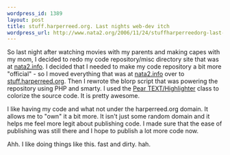 ```yaml
--- 
wordpress_id: 1389
layout: post
title: stuff.harperreed.org. Last nights web-dev itch
wordpress_url: http://www.nata2.org/2006/11/24/stuffharperreedorg-last-nights-web-dev-itch/
---
```

<p>So last night after watching movies with my parents and making capes with my mom, I decided to redo my code repository/misc directory site that was at <a href="http://nata2.info/">nata2.info</a>. I decided that I needed to make my code repository a bit more "official" - so I moved everything that was at <a href="http://nata2.info/">nata2.info</a> over to <a href="http://stuff.harperreed.org">stuff.harperreed.org</a>. Then&nbsp;I rewrote the blorp script that was powering the repository using PHP and smarty. I used the <a href="http://pear.php.net/package/Text_Highlighter/">Pear TEXT/Highlighter</a> class to colorize the source code. It is pretty awesome. </p> <p>I like having my code and what not under the harperreed.org domain. It allows me to "own" it a bit more. It isn't just some random domain and it helps me feel more legit about publishing code. I made sure that the ease of publishing was still there and I hope to publish a lot more code now. </p> <p>Ahh. I like doing things like this. fast and dirty. hah. </p>
